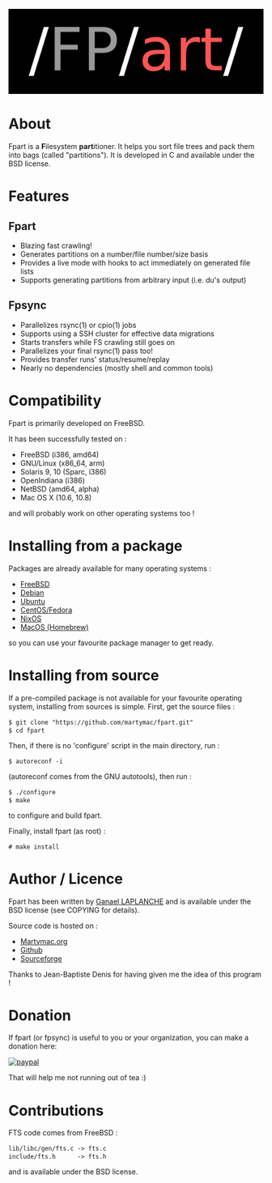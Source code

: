 
![Fpart](img/Fpart.png)

# About

Fpart is a **F**ilesystem **part**itioner. It helps you sort file trees and
pack them into bags (called "partitions"). It is developed in C and available
under the BSD license.

# Features

## Fpart

* Blazing fast crawling!
* Generates partitions on a number/file number/size basis
* Provides a live mode with hooks to act immediately on generated file lists
* Supports generating partitions from arbitrary input (i.e. du's output)

## Fpsync

* Parallelizes rsync(1) or cpio(1) jobs
* Supports using a SSH cluster for effective data migrations
* Starts transfers while FS crawling still goes on
* Parallelizes your final rsync(1) pass too!
* Provides transfer runs' status/resume/replay
* Nearly no dependencies (mostly shell and common tools)

# Compatibility

Fpart is primarily developed on FreeBSD.

It has been successfully tested on :

* FreeBSD (i386, amd64)
* GNU/Linux (x86_64, arm)
* Solaris 9, 10 (Sparc, i386)
* OpenIndiana (i386)
* NetBSD (amd64, alpha)
* Mac OS X (10.6, 10.8)

and will probably work on other operating systems too !

# Installing from a package

Packages are already available for many operating systems :

* [FreeBSD](https://www.freshports.org/sysutils/fpart)
* [Debian](https://packages.debian.org/fpart)
* [Ubuntu](https://packages.ubuntu.com/search?keywords=fpart)
* [CentOS/Fedora](https://src.fedoraproject.org/rpms/fpart)
* [NixOS](https://search.nixos.org/packages?query=fpart)
* [MacOS (Homebrew)](https://formulae.brew.sh/formula/fpart)

so you can use your favourite package manager to get ready.

# Installing from source

If a pre-compiled package is not available for your favourite operating system,
installing from sources is simple. First, get the source files :

    $ git clone "https://github.com/martymac/fpart.git"
    $ cd fpart

Then, if there is no 'configure' script in
the main directory, run :

    $ autoreconf -i

(autoreconf comes from the GNU autotools), then run :

    $ ./configure
    $ make

to configure and build fpart.

Finally, install fpart (as root) :

    # make install

# Author / Licence

Fpart has been written by [Ganael LAPLANCHE](mailto:ganael.laplanche@martymac.org)
and is available under the BSD license (see COPYING for details).

Source code is hosted on :

* [Martymac.org](http://contribs.martymac.org)
* [Github](https://github.com/martymac/fpart)
* [Sourceforge](http://www.sourceforge.net/projects/fpart)

Thanks to Jean-Baptiste Denis for having given me the idea of this program !

# Donation

If fpart (or fpsync) is useful to you or your organization, you can make a donation here:

[![paypal](https://www.paypalobjects.com/en_US/FR/i/btn/btn_donateCC_LG.gif)](https://www.paypal.com/cgi-bin/webscr?cmd=_s-xclick&hosted_button_id=HSL25ZED2PS62&source=url)

That will help me not running out of tea :)

# Contributions

FTS code comes from FreeBSD :

    lib/libc/gen/fts.c -> fts.c
    include/fts.h      -> fts.h

and is available under the BSD license.
